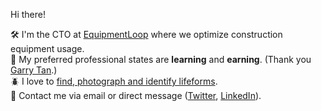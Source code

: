 Hi there!

🛠 I'm the CTO at [EquipmentLoop](https://www.equipmentloop.se/en) where we optimize construction equipment usage.<br />
🌱 My preferred professional states are **learning** and **earning**. (Thank you [Garry Tan](https://twitter.com/garrytan).)<br />
🪲 I love to [find, photograph and identify lifeforms](https://www.inaturalist.org/observations?photos&place_id=any&quality_grade=research&user_id=carlvonblixen&verifiable=any).<br />
🔗 Contact me via email or direct message ([Twitter](https://twitter.com/carlvonblixen), [LinkedIn](https://www.linkedin.com/in/carlvonblixen/)).<br />
